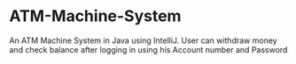 # ATM-Machine-System
An ATM Machine System in Java using IntelliJ. User can withdraw money and check balance after logging in using his Account number and Password
